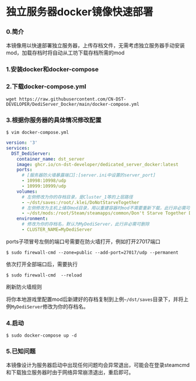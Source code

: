 # 独立服务器docker镜像快速部署

### 0.简介

本镜像用以快速部署独立服务器，上传存档文件，无需考虑独立服务器手动安装mod，加载存档时将自动从工坊下载存档所需的mod

### 1.安装docker和docker-compose

### 2.下载docker-compose.yml

`wget https://raw.githubusercontent.com/CN-DST-DEVELOPER/DediServer_Docker/main/docker-compose.yml`

### 3.根据你服务器的具体情况修改配置

```shell
$ vim docker-compose.yml
```

```yaml
version: '3'
services:
  DST_DediServer:
    container_name: dst_server
    image: ghcr.io/cn-dst-developer/dedicated_server_docker:latest
    ports:
      # [服务器防火墙暴露端口]:[server.ini中设置的server_port]
      - 10998:10998/udp
      - 10999:10999/udp
    volumes:
      # 左侧修改为你的存档目录，是Cluster_1等的上层路径
      - ~/dst/saves:/root/.klei/DoNotStarveTogether
      # 左侧修改为主机上储存mod目录，用以重建容器时mod不需要重新下载，此行非必需可删除
      - ~/dst/mods:/root/Steam/steamapps/common/Don't Starve Together Dedicated Server/mods
    environment:
      # 修改为你的存档名，默认为MyDediServer，此行非必需可删除
      - CLUSTER_NAME=MyDediServer
```

ports子项冒号左侧的端口号需要在防火墙打开，例如打开27017端口

```shell
$ sudo firewall-cmd --zone=public --add-port=27017/udp --permanent
```

依次打开全部端口后，需要执行

```shell
$ sudo firewall-cmd  --reload
```

刷新防火墙规则



将你本地游戏里配置mod后新建好的存档复制到上例`~/dst/saves`目录下，并将上例`MyDediServer`修改为你的存档名。

### 4.启动

```shell
$ sudo docker-compose up -d
```

### 5.已知问题

本镜像设计为服务器启动中出现任何问题均会异常退出，可能会在登录steamcmd和下载独立服务器时由于网络异常崩溃退出，重启即可。